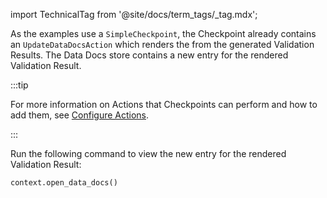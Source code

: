 import TechnicalTag from '@site/docs/term_tags/_tag.mdx';

As the examples use a `SimpleCheckpoint`, the Checkpoint already contains an `UpdateDataDocsAction` which renders the <TechnicalTag tag="data_docs" text="Data Docs"/> from the generated Validation Results. The Data Docs store contains a new entry for the rendered Validation Result.

:::tip 

For more information on Actions that Checkpoints can perform and how to add them, see [Configure Actions](../../../../docs/guides/validation/validation_actions/actions_lp.md).

:::

Run the following command to view the new entry for the rendered Validation Result:

```python
context.open_data_docs()
```